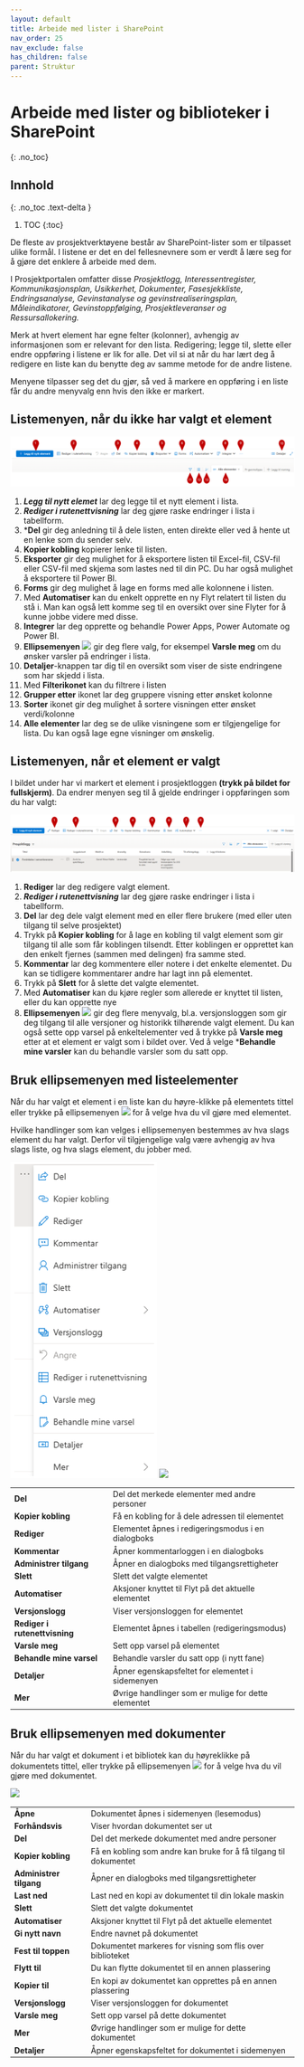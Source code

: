 ```yaml
---
layout: default
title: Arbeide med lister i SharePoint
nav_order: 25
nav_exclude: false
has_children: false
parent: Struktur
---
```


# Arbeide med lister og biblioteker i SharePoint
{: .no_toc}

## Innhold
{: .no_toc .text-delta }

1. TOC
{:toc}

De fleste av prosjektverktøyene består av SharePoint-lister som er tilpasset ulike formål. I listene er det en del fellesnevnere som er verdt å lære seg for å gjøre det enklere å arbeide med dem.

I Prosjektportalen omfatter disse *Prosjektlogg, Interessentregister, Kommunikasjonsplan, Usikkerhet, Dokumenter, Fasesjekkliste, Endringsanalyse, Gevinstanalyse og gevinstrealiseringsplan, Måleindikatorer, Gevinstoppfølging, Prosjektleveranser og Ressursallokering.*

Merk at hvert element har egne felter (kolonner), avhengig av
informasjonen som er relevant for den lista. Redigering; legge til, slette eller endre oppføring i listene er lik for alle. Det vil si at når du har lært deg å redigere en liste kan du benytte deg av samme metode for de andre listene.

Menyene tilpasser seg det du gjør, så ved å markere en oppføring i en liste får du andre menyvalg enn hvis den ikke er markert.



## Listemenyen, når du ikke har valgt et element

![](./media/2.5-Listemeny.png)

1.  ***Legg til nytt elemet*** lar deg legge til et nytt element i lista.
2.  ***Rediger i rutenettvisning*** lar deg gjøre raske endringer i lista i tabellform.
3.  ***Del** gir deg anledning til å dele listen, enten direkte eller ved å hente ut en lenke som du sender selv.
4.  **Kopier kobling** kopierer lenke til listen.
5.  **Eksporter** gir deg mulighet for å eksportere listen til Excel-fil, CSV-fil eller CSV-fil med skjema som lastes ned til din PC. Du har også mulighet å eksportere til Power BI.
6.  **Forms** gir deg mulighet å lage en forms med alle kolonnene i listen.
7.  Med **Automatiser** kan du enkelt opprette en ny Flyt relatert til listen du stå i. Man kan også lett komme seg til en oversikt over sine Flyter for å kunne jobbe videre med disse.
8.  **Integrer** lar deg opprette og behandle Power Apps, Power Automate og Power BI.
9.  **Ellipsemenyen** ![](./media/image7.png) gir deg flere valg, for eksempel **Varsle meg** om du ønsker varsler på endringer i lista.
10.  **Detaljer**-knappen tar dig til en oversikt som viser de siste endringene som har skjedd i lista.
11.  Med **Filterikonet** kan du filtrere i listen
12.  **Grupper etter** ikonet lar deg gruppere visning etter ønsket kolonne
13.  **Sorter** ikonet gir deg mulighet å sortere visningen etter ønsket verdi/kolonne
14.  **Alle elementer** lar deg se de ulike visningene som er tilgjengelige for lista. Du kan også lage egne visninger om ønskelig.



## Listemenyen, når et element er valgt

I bildet under har vi markert et element i prosjektloggen **(trykk på bildet for fullskjerm)**. Da endrer menyen seg til å gjelde endringer i oppføringen som du har valgt:

![](./media/2.5-ListemenyValgt.png)

1.  **Rediger** lar deg redigere valgt element.
2.  ***Rediger i rutenettvisning*** lar deg gjøre raske endringer i lista i tabellform.
3.  **Del** lar deg dele valgt element med en eller flere brukere (med eller uten tilgang til selve prosjektet)
4.  Trykk på **Kopier kobling** for å lage en kobling til valgt element som gir tilgang til alle som får koblingen tilsendt. Etter koblingen er opprettet kan den enkelt fjernes (sammen med delingen) fra samme sted.
5. **Kommentar** lar deg kommentere eller notere i det enkelte elementet. Du kan se tidligere kommentarer andre har lagt inn på elementet. 
6.  Trykk på **Slett** for å slette det valgte elementet.
7.  Med **Automatiser** kan du kjøre regler som allerede er knyttet til listen, eller du kan opprette nye
8.  **Ellipsemenyen** ![](./media/image7.png) gir deg flere menyvalg, bl.a. versjonsloggen som gir deg tilgang til alle versjoner og historikk tilhørende valgt element. Du kan også sette opp varsel på enkeltelementer ved å trykke på **Varsle meg** etter at et element er valgt som i bildet over. Ved å velge ***Behandle mine varsler** kan du behandle varsler som du satt opp.



## Bruk ellipsemenyen med listeelementer

Når du har valgt et element i en liste kan du høyre-klikke på elementets tittel eller trykke på ellipsemenyen ![](./media/image7.png) for å velge hva du vil gjøre med elementet.

Hvilke handlinger som kan velges i ellipsemenyen bestemmes av hva slags element du har valgt. Derfor vil tilgjengelige valg være avhengig av hva slags liste, og hva slags element, du jobber med.

![](./media/2.5-ListeelementElipsemeny.png)
![](./media/ListeelementElipsemeny.png)


|                                   |                                                           | 
| --------------------------------- | --------------------------------------------------------- | 
| **Del**                           | Del det merkede elementer med andre personer              | 
| **Kopier kobling**                | Få en kobling for å dele adressen til elementet           |
| **Rediger**                       | Elementet åpnes i redigeringsmodus i en dialogboks        |
| **Kommentar**                     | Åpner kommentarloggen i en dialogboks                     | 
| **Administrer tilgang**           | Åpner en dialogboks med tilgangsrettigheter               |
| **Slett**                         | Slett det valgte elementet                                |
| **Automatiser**                   | Aksjoner knyttet til Flyt på det aktuelle elementet       |
| **Versjonslogg**                  | Viser versjonsloggen for elementet                        | 
| **Rediger i rutenettvisning**     | Elementet åpnes i tabellen (redigeringsmodus)             |
| **Varsle meg**                    | Sett opp varsel på elementet                              |
| **Behandle mine varsel**          | Behandle varsler du satt opp (i nytt fane)                | 
| **Detaljer**                      | Åpner egenskapsfeltet for elementet i sidemenyen          |
| **Mer**                           | Øvrige handlinger som er mulige for dette elementet       |



 
 ## Bruk ellipsemenyen med dokumenter

Når du har valgt et dokument i et bibliotek kan du høyreklikke på
dokumentets tittel, eller trykke på ellipsemenyen
![](./media/image7.png) for å velge hva du vil gjøre med
dokumentet.

![](./media/DokumentElipsemeny.png)

|                          |                                                                     | 
| ------------------------ | ------------------------------------------------------------------- | 
| **Åpne**                 | Dokumentet åpnes i sidemenyen (lesemodus)                           |
| **Forhåndsvis**          | Viser hvordan dokumentet ser ut                                     |                          
| **Del**                  | Del det merkede dokumentet med andre personer                       |                          
| **Kopier kobling**       | Få en kobling som andre kan bruke for å få tilgang til dokumentet   |                          
| **Administrer tilgang**  |Åpner en dialogboks med tilgangsrettigheter                          |                          
| **Last ned**             | Last ned en kopi av dokumentet til din lokale maskin                |                          
| **Slett**                | Slett det valgte dokumentet                                         |                          
| **Automatiser**          | Aksjoner knyttet til Flyt på det aktuelle elementet                 |                          
| **Gi nytt navn**         | Endre navnet på dokumentet                                          |                          
| **Fest til toppen**      | Dokumentet markeres for visning som flis over biblioteket           |                          
| **Flytt til**            | Du kan flytte dokumentet til en annen plassering                    |                          
| **Kopier til**           | En kopi av dokumentet kan opprettes på en annen plassering          |                          
| **Versjonslogg**         | Viser versjonsloggen for dokumentet                                 |                          
| **Varsle meg**           | Sett opp varsel på dette dokumentet                                 |                          
| **Mer**                  | Øvrige handlinger som er mulige for dette dokumentet                |                                                  
| **Detaljer**             | Åpner egenskapsfeltet for dokumentet i sidemenyen                   |    
